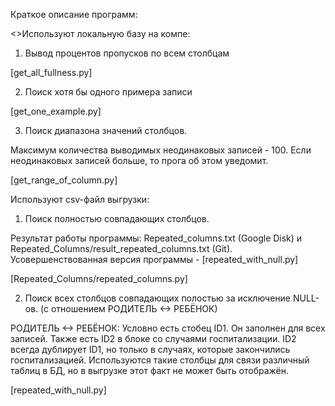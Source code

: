 Краткое описание программ:

<>Используют локальную базу на компе:

1) Вывод процентов пропусков по всем столбцам 

[get_all_fullness.py]

2) Поиск хотя бы одного примера записи 

[get_one_example.py]

3) Поиск диапазона значений столбцов.

Максимум количества выводимых неодинаковых записей - 100.
Если неодинаковых записей больше, то прога об этом уведомит.

[get_range_of_column.py]


Используют csv-файл выгрузки:

1) Поиск полностью совпадающих столбцов.

Результат работы программы: Repeated_columns.txt (Google Disk) и Repeated_Columns/result_repeated_columns.txt (Git).
Усовершенствованная версия программы - [repeated_with_null.py]

[Repeated_Columns/repeated_columns.py]

2) Поиск всех столбцов совпадающих полостью за исключение NULL-ов. (с отношением РОДИТЕЛЬ <-> РЕБЁНОК)

РОДИТЕЛЬ <-> РЕБЁНОК:
Условно есть стобец ID1. Он заполнен для всех записей. Также есть ID2 в блоке со случаями госпитализации. ID2 всегда дублирует ID1, но только в случаях, которые закончились госпитализацией.
Используются такие столбцы для связи различный таблиц в БД, но в выгрузке этот факт не может быть отображён.

[repeated_with_null.py]
